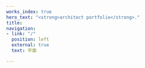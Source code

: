 ```yaml
---
works_index: true
hero_text: "<strong>architect portfolio</strong>."
title: 
navigation:
- link: "/"
  position: left
  external: true
  text: 平面

---
```

